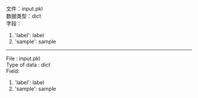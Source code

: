 文件：input.pkl  
数据类型：dict  
字段：  
1. 'label': label  
2. 'sample': sample  
----
File : input.pkl  
Type of data : dict  
Field:  
1. 'label': label  
2. 'sample': sample  